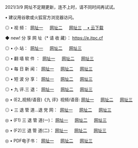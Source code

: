 <p>2021/3/9 网址不定期更新，连不上时，请不同时间再试试。
<p>• 建议用谷歌或火狐官方浏览器访问。
<p>◎ • 视 频： 
<a href="http://hws.lexmarktr.com/" target="_blank">网址一</a> 　 
<a href="http://hpw.lexmarktr.com/" target="_blank">网址二</a> 　 
<a href="http://hpw.lexmarktr.com/b.html" target="_blank">网址三</a>
<a href="https://yadi.sk/d/d0sUeAOpal3njw" target="_blank">　• 云下载 </a></p>
<p>◆ new! 分 享 网 址（* 请 收 藏）： <a href="http://hvm.lexmarktr.com/a.html">https://e.itpc.cf</a></p>

<p>◎ • 小 站：  
<a href="http://hws.lexmarktr.com/f.html" target="_blank">网址一</a> 　 
<a href="http://hpw.lexmarktr.com/h.html" target="_blank">网址二</a> 　 
<a href="http://hpw.lexmarktr.com/k/" target="_blank">网址三</a></p>
<p>◎ • 翻 墙 软 件 ：  
<a href="http://hws.lexmarktr.com/ff/" target="_blank">网址一</a> 　 
<a href="http://hpw.lexmarktr.com/s/read/a1_nd.html" target="_blank">网址二</a> 　 
<a href="http://hpw.lexmarktr.com/ff/index.html" target="_blank">网址三</a></p>
<p>◎ • 每 日 新 闻：  
<a href="http://hws.lexmarktr.com/day/" target="_blank">网址一</a> 　 
<a href="http://hpw.lexmarktr.com/day/" target="_blank">网址二</a> 　 
<a href="http://hpw.lexmarktr.com/day/index.html" target="_blank">网址三</a></p>
<p>◎ • 短 波 分 享：  
<a href="http://hws.lexmarktr.com/h/" target="_blank">网址一</a> 　 
<a href="http://hpw.lexmarktr.com/h/" target="_blank">网址二</a> 　 
<a href="http://hpw.lexmarktr.com/h/index.html" target="_blank">网址三</a></p>
<p>◎ • 九 评.三 退：  
<a href="http://hws.lexmarktr.com/t/" target="_blank">网址一</a> 　 
<a href="http://hpw.lexmarktr.com/v2/index.html" target="_blank">网址二</a> 　 
<a href="http://hpw.lexmarktr.com/tt/index.html" target="_blank">网址三</a> 　</p>
<p>◎ • (E2_视频/语音)《九 评》视频/语音: 
<a href="http://hpw.lexmarktr.com/7738.html" target="_blank">网址一</a> 　 
<a href="http://hpw.lexmarktr.com/7614.html" target="_blank">网址二</a> 　 
<a href="http://hpw.lexmarktr.com/7633.html" target="_blank">网址三</a></p>
<p>◎ • 三 退 管 道...退 党 网：  
<a href="http://hws.lexmarktr.com/go/td1.html" target="_blank">网址一</a> 　 
<a href="http://hpw.lexmarktr.com/go/td2.html" target="_blank">网址二</a> 　 
<a href="http://hpw.lexmarktr.com/go/td3.html" target="_blank">网址三</a></p>
<p>◎ • (F1) 三 退 管 道(一)： 
<a href="http://hws.lexmarktr.com/dd/" target="_blank">网址一</a> 　 
<a href="http://hpw.lexmarktr.com/s/read/a1_tdx.html" target="_blank">网址二</a> 　 
<a href="http://hpw.lexmarktr.com/dd/" target="_blank">网址三</a></p>
<p>◎ • (F2)三 退 管 道(二)： 
<a href="http://hpw.lexmarktr.com/d/" target="_blank">网址一</a> 　 
<a href="http://hws.lexmarktr.com/d/index.html" target="_blank">网址二</a> 　 
<a href="http://hpw.lexmarktr.com/d/" target="_blank">网址三</a></p>
<p>◎ • PDF电子书：  
<a href="http://hws.lexmarktr.com/p/" target="_blank">网址一</a> 　 
<a href="http://hpw.lexmarktr.com/p/index.html" target="_blank">网址二</a> 　 
<a href="http://hpw.lexmarktr.com/p/" target="_blank">网址三</a></p>
